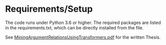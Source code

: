 
# Requirements/Setup
The code runs under Python 3.6 or higher. The required packages are listed in the requirements.txt, which can be directly installed from the file.

See [MiningArgumentRelationsUsingTransformers.pdf](https://github.com/CyrusDobbs/mining-argument-relations-using-transformers/blob/main/MiningArgumentRelationsUsingTransformers.pdf) for the written Thesis.
